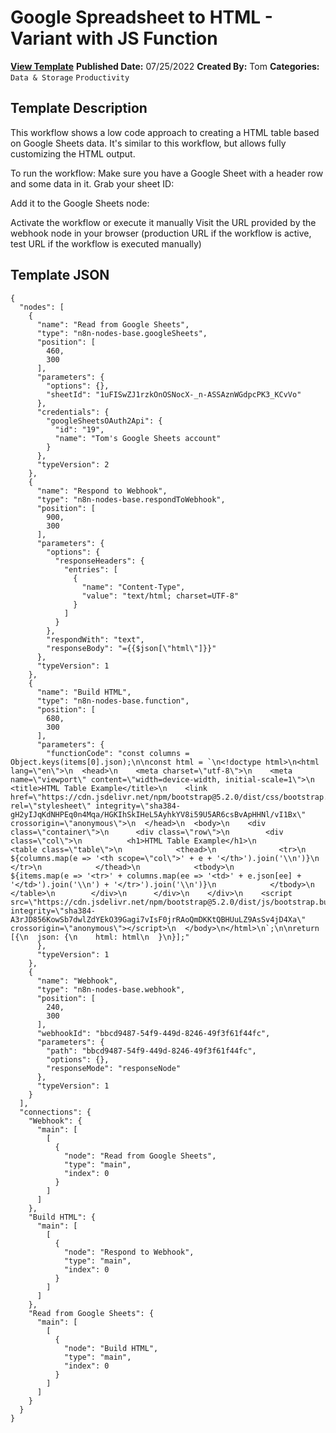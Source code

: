 # Google Spreadsheet to HTML - Variant with JS Function

**[View Template](https://n8n.io/workflows/1757-/)**  **Published Date:** 07/25/2022  **Created By:** Tom  **Categories:** `Data & Storage` `Productivity`  

## Template Description

This workflow shows a low code approach to creating a HTML table based on Google Sheets data. It's similar to this workflow, but allows fully customizing the HTML output.



To run the workflow:
Make sure you have a Google Sheet with a header row and some data in it.
Grab your sheet ID:

Add it to the Google Sheets node:

Activate the workflow or execute it manually
Visit the URL provided by the webhook node in your browser (production URL if the workflow is active, test URL if the workflow is executed manually)


## Template JSON

```
{
  "nodes": [
    {
      "name": "Read from Google Sheets",
      "type": "n8n-nodes-base.googleSheets",
      "position": [
        460,
        300
      ],
      "parameters": {
        "options": {},
        "sheetId": "1uFISwZJ1rzkOnOSNocX-_n-ASSAznWGdpcPK3_KCvVo"
      },
      "credentials": {
        "googleSheetsOAuth2Api": {
          "id": "19",
          "name": "Tom's Google Sheets account"
        }
      },
      "typeVersion": 2
    },
    {
      "name": "Respond to Webhook",
      "type": "n8n-nodes-base.respondToWebhook",
      "position": [
        900,
        300
      ],
      "parameters": {
        "options": {
          "responseHeaders": {
            "entries": [
              {
                "name": "Content-Type",
                "value": "text/html; charset=UTF-8"
              }
            ]
          }
        },
        "respondWith": "text",
        "responseBody": "={{$json[\"html\"]}}"
      },
      "typeVersion": 1
    },
    {
      "name": "Build HTML",
      "type": "n8n-nodes-base.function",
      "position": [
        680,
        300
      ],
      "parameters": {
        "functionCode": "const columns = Object.keys(items[0].json);\n\nconst html = `\n<!doctype html>\n<html lang=\"en\">\n  <head>\n    <meta charset=\"utf-8\">\n    <meta name=\"viewport\" content=\"width=device-width, initial-scale=1\">\n    <title>HTML Table Example</title>\n    <link href=\"https://cdn.jsdelivr.net/npm/bootstrap@5.2.0/dist/css/bootstrap.min.css\" rel=\"stylesheet\" integrity=\"sha384-gH2yIJqKdNHPEq0n4Mqa/HGKIhSkIHeL5AyhkYV8i59U5AR6csBvApHHNl/vI1Bx\" crossorigin=\"anonymous\">\n  </head>\n  <body>\n    <div class=\"container\">\n      <div class=\"row\">\n        <div class=\"col\">\n          <h1>HTML Table Example</h1>\n          <table class=\"table\">\n            <thead>\n              <tr>\n                ${columns.map(e => '<th scope=\"col\">' + e + '</th>').join('\\n')}\n              </tr>\n            </thead>\n            <tbody>\n              ${items.map(e => '<tr>' + columns.map(ee => '<td>' + e.json[ee] + '</td>').join('\\n') + '</tr>').join('\\n')}\n            </tbody>\n          </table>\n        </div>\n      </div>\n    </div>\n    <script src=\"https://cdn.jsdelivr.net/npm/bootstrap@5.2.0/dist/js/bootstrap.bundle.min.js\" integrity=\"sha384-A3rJD856KowSb7dwlZdYEkO39Gagi7vIsF0jrRAoQmDKKtQBHUuLZ9AsSv4jD4Xa\" crossorigin=\"anonymous\"></script>\n  </body>\n</html>\n`;\n\nreturn [{\n  json: {\n    html: html\n  }\n}];"
      },
      "typeVersion": 1
    },
    {
      "name": "Webhook",
      "type": "n8n-nodes-base.webhook",
      "position": [
        240,
        300
      ],
      "webhookId": "bbcd9487-54f9-449d-8246-49f3f61f44fc",
      "parameters": {
        "path": "bbcd9487-54f9-449d-8246-49f3f61f44fc",
        "options": {},
        "responseMode": "responseNode"
      },
      "typeVersion": 1
    }
  ],
  "connections": {
    "Webhook": {
      "main": [
        [
          {
            "node": "Read from Google Sheets",
            "type": "main",
            "index": 0
          }
        ]
      ]
    },
    "Build HTML": {
      "main": [
        [
          {
            "node": "Respond to Webhook",
            "type": "main",
            "index": 0
          }
        ]
      ]
    },
    "Read from Google Sheets": {
      "main": [
        [
          {
            "node": "Build HTML",
            "type": "main",
            "index": 0
          }
        ]
      ]
    }
  }
}
```
